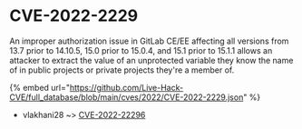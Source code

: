 # CVE-2022-2229

An improper authorization issue in GitLab CE/EE affecting all versions from 13.7 prior to 14.10.5, 15.0 prior to 15.0.4, and 15.1 prior to 15.1.1 allows an attacker to extract the value of an unprotected variable they know the name of in public projects or private projects they're a member of.

{% embed url="https://github.com/Live-Hack-CVE/full_database/blob/main/cves/2022/CVE-2022-2229.json" %}


* vlakhani28 ~> [CVE-2022-22296](https://zeste.alice-snow.ru/2022/database/cve-2022-2229/cve-2022-22296-vlakhani28)